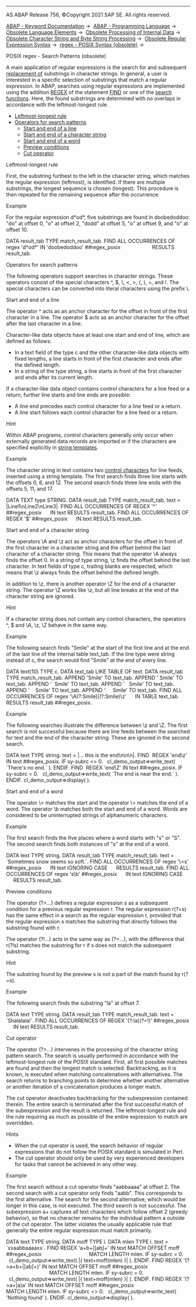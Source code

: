   

* * *

AS ABAP Release 756, ©Copyright 2021 SAP SE. All rights reserved.

[ABAP - Keyword Documentation](javascript:call_link\('abenabap.htm'\)) →  [ABAP - Programming Language](javascript:call_link\('abenabap_reference.htm'\)) →  [Obsolete Language Elements](javascript:call_link\('abenabap_obsolete.htm'\)) →  [Obsolete Processing of Internal Data](javascript:call_link\('abendata_internal_obsolete.htm'\)) →  [Obsolete Character String and Byte String Processing](javascript:call_link\('abencharacter_string_obsolete.htm'\)) →  [Obsolete Regular Expression Syntax](javascript:call_link\('abenregular_expressions_obsolete.htm'\)) →  [regex - POSIX Syntax (obsolete)](javascript:call_link\('abenregex_posix_syntax.htm'\)) → 

POSIX regex - Search Patterns (obsolete)

A main application of regular expressions is the search for and subsequent [replacement of](javascript:call_link\('abenregex_posix_replace.htm'\)) substrings in character strings. In general, a user is interested in a specific selection of substrings that match a regular expression. In ABAP, searches using regular expressions are implemented using the addition [REGEX](javascript:call_link\('abapfind_pattern.htm'\)) of the statement [FIND](javascript:call_link\('abapfind.htm'\)) or one of the [search functions](javascript:call_link\('abensearch_function_glosry.htm'\) "Glossary Entry"). Here, the found substrings are determined with no overlaps in accordance with the leftmost-longest rule.

-   [Leftmost-longest rule](#@@ITOC@@ABENREGEX_POSIX_SEARCH_1)
-   [Operators for search patterns](#@@ITOC@@ABENREGEX_POSIX_SEARCH_2)
    -   [Start and end of a line](#@@ITOC@@ABENREGEX_POSIX_SEARCH_3)
    -   [Start and end of a character string](#@@ITOC@@ABENREGEX_POSIX_SEARCH_4)
    -   [Start and end of a word](#@@ITOC@@ABENREGEX_POSIX_SEARCH_5)
    -   [Preview conditions](#@@ITOC@@ABENREGEX_POSIX_SEARCH_6)
    -   [Cut operator](#@@ITOC@@ABENREGEX_POSIX_SEARCH_7)

Leftmost-longest rule

First, the substring furthest to the left in the character string, which matches the regular expression (leftmost), is identified. If there are multiple substrings, the longest sequence is chosen (longest). This procedure is then repeated for the remaining sequence after the occurrence.

Example

For the regular expression d\*od\*, five substrings are found in doobedoddoo: "do" at offset 0, "o" at offset 2, "dodd" at offset 5, "o" at offset 9, and "o" at offset 10.

DATA result\_tab TYPE match\_result\_tab.
FIND ALL OCCURRENCES OF regex 'd\*od\*' IN 'doobedoddoo' ##regex\_posix
                     RESULTS result\_tab.

Operators for search patterns

The following operators support searches in character strings. These operators consist of the special characters ^, $, \\, <, \>, (, ), \=, and !. The special characters can be converted into literal characters using the prefix \\.

Start and end of a line

The operator ^ acts as an anchor character for the offset in front of the first character in a line. The operator $ acts as an anchor character for the offset after the last character in a line.

Character-like data objects have at least one start and end of line, which are defined as follows:

-   In a text field of the type c and the other character-like data objects with fixed lengths, a line starts in front of the first character and ends after the defined length.
-   In a string of the type string, a line starts in front of the first character and ends after its current length.

If a character-like data object contains control characters for a line feed or a return, further line starts and line ends are possible:

-   A line end precedes each control character for a line feed or a return.
-   A line start follows each control character for a line feed or a return.

Hint

Within ABAP programs, control characters generally only occur when externally generated data records are imported or if the characters are specified explicitly in [string templates](javascript:call_link\('abenstring_template_glosry.htm'\) "Glossary Entry").

Example

The character string in text contains two [control characters](javascript:call_link\('abenstring_templates_separators.htm'\)) for line feeds, inserted using a string template. The first search finds three line starts with the offsets 0, 6, and 12. The second search finds three line ends with the offsets 5, 11, and 17.

DATA TEXT type STRING.
DATA result\_tab TYPE match\_result\_tab.
text = |Line1\\nLine2\\nLine3|.
FIND ALL OCCURRENCES OF REGEX '^' ##regex\_posix
     IN text RESULTS result\_tab.
FIND ALL OCCURRENCES OF REGEX '$' ##regex\_posix
     IN text RESULTS result\_tab.

Start and end of a character string

The operators \\A and \\z act as anchor characters for the offset in front of the first character in a character string and the offset behind the last character of a character string. This means that the operator \\A always finds the offset 0. In a string of type string, \\z finds the offset behind the last character. In text fields of type c, trailing blanks are respected, which means that \\z always finds the offset behind the defined length.

In addition to \\z, there is another operator \\Z for the end of a character string. The operator \\Z works like \\z, but all line breaks at the end of the character string are ignored.

Hint

If a character string does not contain any control characters, the operators ^, $ and \\A, \\z, \\Z behave in the same way.

Example

The following search finds "Smile" at the start of the first line and at the end of the last line of the internal table text\_tab. If the line type were string instead of c, the search would find "Smile" at the end of every line.

DATA text(10) TYPE c.
DATA text\_tab LIKE TABLE OF text.
DATA result\_tab TYPE match\_result\_tab.
APPEND 'Smile' TO text\_tab.
APPEND ' Smile' TO text\_tab.
APPEND '  Smile' TO text\_tab.
APPEND '   Smile' TO text\_tab.
APPEND '    Smile' TO text\_tab.
APPEND '     Smile' TO text\_tab.
FIND ALL OCCURRENCES OF regex '\\A(?:Smile)|(?:Smile)\\z'
     IN TABLE text\_tab RESULTS result\_tab ##regex\_posix.

Example

The following searches illustrate the difference between \\z and \\Z. The first search is not successful because there are line feeds between the searched for text and the end of the character string. These are ignored in the second search.

DATA text TYPE string.
text = |... this is the end\\n\\n\\n|.
FIND  REGEX 'end\\z' IN text ##regex\_posix.
IF sy-subrc <> 0.
  cl\_demo\_output=>write\_text( \`There's no end.\` ).
ENDIF.
FIND  REGEX 'end\\Z' IN text ##regex\_posix.
IF sy-subrc = 0.
  cl\_demo\_output=>write\_text( \`The end is near the end.\` ).
ENDIF.
cl\_demo\_output=>display( ).

Start and end of a word

The operator \\< matches the start and the operator \\> matches the end of a word. The operator \\b matches both the start and end of a word. Words are considered to be uninterrupted strings of alphanumeric characters.

Example

The first search finds the five places where a word starts with "s" or "S". The second search finds both instances of "s" at the end of a word.

DATA text TYPE string.
DATA result\_tab TYPE match\_result\_tab.
text = \`Sometimes snow seems so soft.\`.
FIND ALL OCCURRENCES OF regex '\\<s' ##regex\_posix
     IN text IGNORING CASE
     RESULTS result\_tab.
FIND ALL OCCURRENCES OF regex 's\\b' ##regex\_posix
     IN text IGNORING CASE
     RESULTS result\_tab.

Preview conditions

The operator (?=...) defines a regular expression s as a subsequent condition for a previous regular expression r. The regular expression r(?=s) has the same effect in a search as the regular expression r, provided that the regular expression s matches the substring that directly follows the substring found with r.

The operator (?!...) acts in the same way as (?=...), with the difference that r(?!s) matches the substring for r if s does not match the subsequent substring.

Hint

The substring found by the preview s is not a part of the match found by r(?=s).

Example

The following search finds the substring "la" at offset 7.

DATA text TYPE string.
DATA result\_tab TYPE match\_result\_tab.
text = \`Shalalala!\`.
FIND ALL OCCURRENCES OF REGEX '(?:la)(?=!)' ##regex\_posix
     IN text RESULTS result\_tab.

Cut operator

The operator (?>...) intervenes in the processing of the character string pattern search. The search is usually performed in accordance with the leftmost-longest rule of the POSIX standard. First, all first possible matches are found and then the longest match is selected. Backtracking, as it is known, is executed when matching concatenations with alternatives. The search returns to branching points to determine whether another alternative or another iteration of a concatenation produces a longer match.

The cut operator deactivates backtracking for the subexpression contained therein. The entire search is terminated after the first successful match of the subexpression and the result is returned. The leftmost-longest rule and the rule requiring as much as possible of the entire expression to match are overridden.

Hints

-   When the cut operator is used, the search behavior of regular expressions that do not follow the POSIX standard is simulated in Perl.
-   The cut operator should only be used by very experienced developers for tasks that cannot be achieved in any other way.

Example

The first search without a cut operator finds "aabbaaaa" at offset 2. The second search with a cut operator only finds "aabb". This corresponds to the first alternative. The search for the second alternative, which would be longer in this case, is not executed. The third search is not successful. The subexpression a+ captures all text characters which follow offset 2 (greedy behavior), so that no character remains for the individual pattern a outside of the cut operator. The latter violates the usually applicable rule that generally the entire regular expression must match primarily.

DATA text TYPE string.
DATA moff TYPE i.
DATA mlen TYPE i.
text = \`xxaabbaaaaxx\`.
FIND REGEX 'a+b+|\[ab\]+' IN text MATCH OFFSET moff ##regex\_posix
                                MATCH LENGTH mlen.
IF sy-subrc = 0.
  cl\_demo\_output=>write\_text( |{ text+moff(mlen) }| ).
ENDIF.
FIND REGEX '(?>a+b+|\[ab\]+)' IN text MATCH OFFSET moff ##regex\_posix
                                    MATCH LENGTH mlen.
IF sy-subrc = 0.
  cl\_demo\_output=>write\_text( |{ text+moff(mlen) }| ).
ENDIF.
FIND REGEX '(?>a+|a)a' IN text MATCH OFFSET moff ##regex\_posix
                               MATCH LENGTH mlen.
IF sy-subrc <> 0.
  cl\_demo\_output=>write\_text( 'Nothing found' ).
ENDIF.
cl\_demo\_output=>display( ).